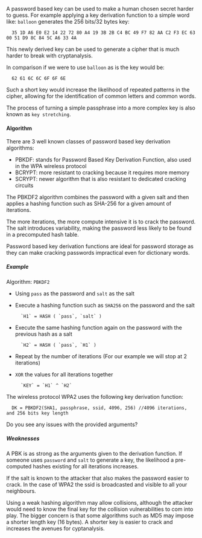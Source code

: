 
A password based key can be used to make a human chosen secret harder to guess. For example applying a key derivation function to a simple word like: `balloon` generates the 256 bits/32 bytes key: 

      35 1D A6 E0 E2 14 22 72 80 A4 19 3B 2B C4 BC 49 F7 82 AA C2 F3 EC 63 00 51 D9 8C 84 5C A6 33 4A

This newly derived key can be used to generate a cipher that is much harder to break with cryptanalysis.

In comparison if we were to use `balloon` as is the key would be:

      62 61 6C 6C 6F 6F 6E

Such a short key would increase the likelihood of repeated patterns in the cipher, allowing for the identification of common letters and common words.

The process of turning a simple passphrase into a more complex key is also known as `key stretching`.

#### Algorithm

There are 3 well known classes of password based key derivation algorithms:

- PBKDF: stands for Password Based Key Derivation Function, also used in the WPA wireless protocol
- BCRYPT: more resistant to cracking because it requires more memory
- SCRYPT: newer algorithm that is also resistant to dedicated cracking circuits

The PBKDF2 algorithm combines the password with a given salt and then applies a hashing function such as SHA-256 for a given amount of iterations.

The more iterations, the more compute intensive it is to crack the password. The salt introduces variability, making the password less likely to be found in a precomputed hash table.

Password based key derivation functions are ideal for password storage as they can make cracking passwords impractical even for dictionary words.

##### Example

Algorithm: `PBKDF2`

- Using `pass` as the password and `salt` as the salt
- Execute a hashing function such as `SHA256` on the password and the salt

        `H1` = HASH ( `pass`, `salt` )

- Execute the same hashing function again on the password with the previous hash as a salt

        `H2` = HASH ( `pass`, `H1` )

- Repeat by the number of iterations (For our example we will stop at 2 iterations)
- `XOR` the values for all iterations together

        `KEY` = `H1` ^ `H2` 

The wireless protocol WPA2 uses the following key derivation function:

      DK = PBKDF2(SHA1, passphrase, ssid, 4096, 256) //4096 iterations, and 256 bits key length

Do you see any issues with the provided arguments?

##### Weaknesses

A PBK is as strong as the arguments given to the derivation function. If someone uses `password` and `salt` to generate a key, the likelihood a pre-computed hashes existing for all iterations increases.

If the salt is known to the attacker that also makes the password easier to crack. In the case of WPA2 the ssid is broadcasted and visible to all your neighbours.

Using a weak hashing algorithm may allow collisions, although the attacker would need to know the final key for the collision vulnerabilities to com into play. The bigger concern is that some algorithms such as MD5 may impose a shorter length key (16 bytes). A shorter key is easier to crack and increases the avenues for cyptanalysis. 



